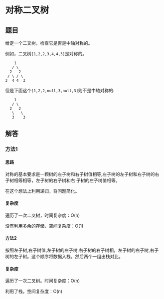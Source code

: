 # 对称二叉树


## 题目

给定一个二叉树，检查它是否是中轴对称的。

例如，二叉树`[1,2,2,3,4,4,3]`是对称的。

```
    1
   / \
  2   2
 / \ / \
3  4 4  3
```

但是下面这个`[1,2,2,null,3,null,3]`则不是中轴对称的:

```
    1
   / \
  2   2
   \   \
   3    3
```

## 解答



### 方法1

#### 思路

对称的基本要求是一颗树的左子树和右子树值相等,左子树的左子树和右子树的右子树相等相等，左子树的右子树和右
子树的左子树值相等。

在这个想法上利用递归，将问题简化。

#### 复杂度

遍历了一次二叉树，时间复杂度：O(n)

没有利用多余的存储，空间复杂度：O(1)

#### 方法2

按照左子树,右子树值,左子树的左子树,右子树的右子树相，左子树的右子树,右子树的左子树。这个顺序将数据入栈。然后两个一组出栈对比。

#### 复杂度

遍历了一次二叉树。时间复杂度：O(n)

利用了栈。空间复杂度：O(n)


